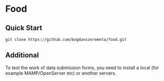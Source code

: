 # Food

## Quick Start
```git clone https://github.com/bogdanszeremeta/food.git```


## Additional
To test the work of data submission forms, you need to install a local (for example MAMP/OpenServer etc) or another servers.
